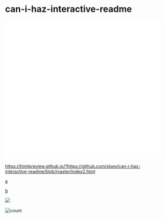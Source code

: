 # can-i-haz-interactive-readme


![](./lol6.svg)

https://htmlpreview.github.io/?https://github.com/sloev/can-i-haz-interactive-readme/blob/master/index2.html


<a href="https://google.com/a" target="mineisbetter">a</a>

<a href="https://google.com/b" target="mineisbetter">b</a>

<img src="https://count.underjord.io/"/>

![count](https://chat.buro.earth/ZXlKMGVYQWlPaUpLVjFRaUxDSmhiR2NpT2lKSVV6STFOaUo5LmV5SnZjbWxuYVc0aU9tNTFiR3g5LjB3Z0dqNnhrZVM3Z09uSlhPQWhMZkhmTnlnbFJCd1Jqd1lVcGxvUGRXcFU=/image.mjpg)
